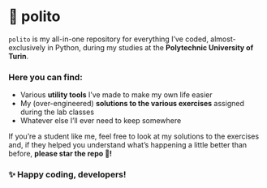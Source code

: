 # 🌙 polito
`polito` is my all-in-one repository for everything I’ve coded, almost-exclusively in Python, during my studies at the **Polytechnic University of Turin**.

### Here you can find:
- Various **utility tools** I’ve made to make my own life easier
- My (over-engineered) **solutions to the various exercises** assigned during the lab classes
- Whatever else I’ll ever need to keep somewhere

If you’re a student like me, feel free to look at my solutions to the exercises and, if they helped you understand what’s happening a little better than before, **please star the repo 🌟!**

### ✨ Happy coding, developers!